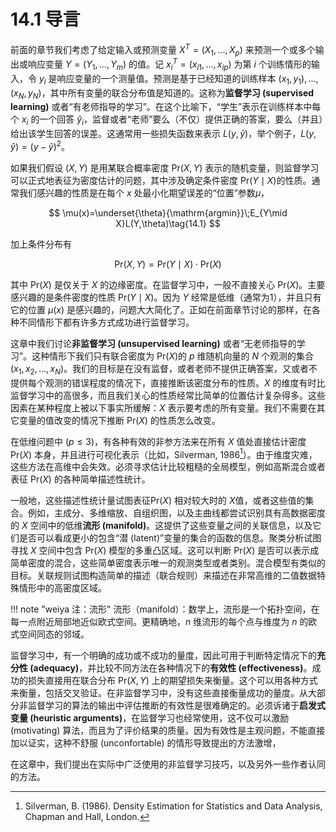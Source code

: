 # 14.1 导言

前面的章节我们考虑了给定输入或预测变量 $X^T=(X_1,\ldots,X_p)$ 来预测一个或多个输出或响应变量 $Y=(Y_1,\ldots,Y_m)$ 的值。记 $x_i^T=(x_{i1},\ldots,x_{ip})$ 为第 $i$ 个训练情形的输入，令 $y_i$ 是响应变量的一个测量值。预测是基于已经知道的训练样本 $(x_1,y_1),\ldots,(x_N,y_N)$，其中所有变量的联合分布值是知道的。这称为**监督学习 (supervised learning)** 或者“有老师指导的学习”。在这个比喻下，“学生”表示在训练样本中每个 $x_i$ 的一个回答 $\hat y_i$，监督或者“老师”要么（不仅）提供正确的答案，要么（并且）给出该学生回答的误差。这通常用一些损失函数来表示 $L(y,\hat y)$，举个例子，$L(y,\hat y)=(y-\hat y)^2$。

如果我们假设 $(X,Y)$ 是用某联合概率密度 $\mathrm{Pr}(X,Y)$ 表示的随机变量，则监督学习可以正式地表征为密度估计的问题，其中涉及确定条件密度 $\mathrm{Pr}(Y\mid X)$的性质。通常我们感兴趣的性质是在每个 $x$ 处最小化期望误差的“位置”参数$\mu$，

$$
\mu(x)=\underset{\theta}{\mathrm{argmin}}\;E_{Y\mid X}L(Y,\theta)\tag{14.1}
$$

加上条件分布有

$$
\mathrm{Pr}(X,Y)=\mathrm{Pr}(Y\mid X)\cdot \mathrm{Pr}(X)
$$

其中 $\mathrm{Pr}(X)$ 是仅关于 $X$ 的边缘密度。在监督学习中，一般不直接关心 $\mathrm{Pr}(X)$。主要感兴趣的是条件密度的性质 $\mathrm{Pr}(Y\mid X)$。因为 $Y$ 经常是低维（通常为1），并且只有它的位置 $\mu(x)$ 是感兴趣的，问题大大简化了。正如在前面章节讨论的那样，在各种不同情形下都有许多方式成功进行监督学习。

这章中我们讨论**非监督学习 (unsupervised learning)** 或者“无老师指导的学习”。这种情形下我们只有联合密度为 $\mathrm{Pr}(X)$的 $p$ 维随机向量的 $N$ 个观测的集合 $(x_1,x_2,\ldots,x_N)$。我们的目标是在没有监督，或者老师不提供正确答案，又或者不提供每个观测的错误程度的情况下，直接推断该密度分布的性质。$X$ 的维度有时比监督学习中的高很多，而且我们关心的性质经常比简单的位置估计复杂得多。这些因素在某种程度上被以下事实所缓解：$X$ 表示要考虑的所有变量。我们不需要在其它变量的值改变的情况下推断 $\mathrm{Pr}(X)$ 的性质怎么改变。

在低维问题中 ($p\le 3$)，有各种有效的非参方法来在所有 $X$ 值处直接估计密度 $\mathrm{Pr}(X)$ 本身，并且进行可视化表示（比如，Silverman, 1986[^1]）。由于维度灾难，这些方法在高维中会失效。必须寻求估计比较粗糙的全局模型，例如高斯混合或者表征 $\mathrm{Pr}(X)$ 的各种简单描述性统计。

一般地，这些描述性统计量试图表征$\mathrm{Pr}(X)$ 相对较大时的 $X$值，或者这些值的集合。例如，主成分、多维缩放、自组织图，以及主曲线都尝试识别具有高数据密度的 $X$ 空间中的低维**流形 (manifold)**。这提供了这些变量之间的关联信息，以及它们是否可以看成更小的包含“潜 (latent)”变量的集合的函数的信息。聚类分析试图寻找 $X$ 空间中包含 $\mathrm{Pr}(X)$ 模型的多重凸区域。这可以判断 $\mathrm{Pr}(X)$ 是否可以表示成简单密度的混合，这些简单密度表示唯一的观测类型或者类别。混合模型有类似的目标。关联规则试图构造简单的描述（联合规则）来描述在非常高维的二值数据特殊情形中的高密度区域。

!!! note "weiya 注：流形"
    流形（manifold）：数学上，流形是一个拓扑空间，在每一点附近局部地近似欧式空间。更精确地，$n$ 维流形的每个点与维度为 $n$ 的欧式空间同态的邻域。

监督学习中，有一个明确的成功或不成功的量度，因此可用于判断特定情况下的**充分性 (adequacy)**，并比较不同方法在各种情况下的**有效性 (effectiveness)**。成功的损失直接用在联合分布 $\mathrm{Pr}(X,Y)$ 上的期望损失来衡量。这个可以用各种方式来衡量，包括交叉验证。在非监督学习中，没有这些直接衡量成功的量度。从大部分非监督学习的算法的输出中评估推断的有效性是很难确定的。必须诉诸于**启发式变量 (heuristic arguments)**，在监督学习也经常使用，这不仅可以激励 (motivating) 算法，而且为了评价结果的质量。因为有效性是主观问题，不能直接加以证实，这种不舒服 (unconfortable) 的情形导致提出的方法激增，

在这章中，我们提出在实际中广泛使用的非监督学习技巧，以及另外一些作者认同的方法。

[^1]: Silverman, B. (1986). Density Estimation for Statistics and Data Analysis, Chapman and Hall, London.
